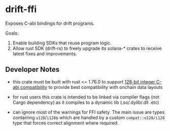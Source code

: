 # drift-ffi

Exposes C-abi bindings for drift programs.  

Goals:
1) Enable building SDKs that reuse program logic.  
2) Allow rust SDK (drift-rs) to freely upgrade its solana-* crates to receive latest fixes and improvements.  

## Developer Notes
- this crate must be built with rust <= 1.76.0 to support [128-bit integer C-abi compatibility](https://blog.rust-lang.org/2024/03/30/i128-layout-update.html) to provide best compatibility with onchain data layouts

- for rust users this crate is intended to be linked via compiler flags (not Cargo dependency) as it compiles to a dynamic lib (.so/.dylib/.dll .etc)

- can ignore most of the warnings for FFI safety. The main issue are types containing `u128`/`i128`s which are handled by a custom `compat::u128/i128` type that forces correct alignment where required.